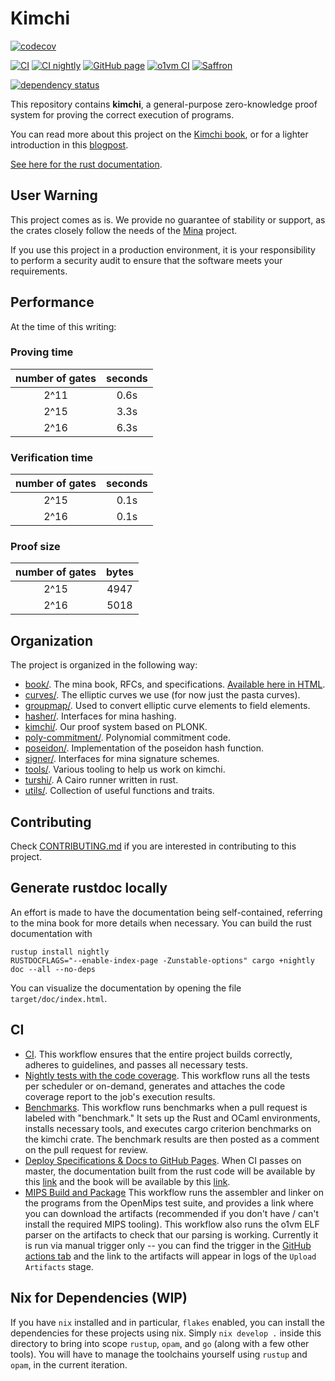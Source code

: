 # Kimchi

[![codecov](https://codecov.io/gh/o1-labs/proof-systems/graph/badge.svg?token=pl6W1FDfV0)](https://codecov.io/gh/o1-labs/proof-systems)

[![CI](https://github.com/o1-labs/proof-systems/actions/workflows/ci.yml/badge.svg?branch=master)](https://github.com/o1-labs/proof-systems/actions/workflows/ci.yml)
[![CI nightly](https://github.com/o1-labs/proof-systems/actions/workflows/ci-nightly.yml/badge.svg?branch=master)](https://github.com/o1-labs/proof-systems/actions/workflows/ci-nightly.yml)
[![GitHub page](https://github.com/o1-labs/proof-systems/actions/workflows/gh-page.yml/badge.svg?branch=master)](https://github.com/o1-labs/proof-systems/actions/workflows/gh-page.yml)
[![o1vm CI](https://github.com/o1-labs/proof-systems/actions/workflows/o1vm-ci.yml/badge.svg?branch=master)](https://github.com/o1-labs/proof-systems/actions/workflows/o1vm-ci.yml)
[![Saffron](https://github.com/o1-labs/proof-systems/actions/workflows/saffron.yml/badge.svg?branch=master)](https://github.com/o1-labs/proof-systems/actions/workflows/saffron.yml)

[![dependency status](https://deps.rs/repo/github/o1-labs/proof-systems/status.svg?style=flat-square)](https://deps.rs/repo/github/o1-labs/proof-systems)

This repository contains **kimchi**, a general-purpose zero-knowledge proof
system for proving the correct execution of programs.

You can read more about this project on the [Kimchi
book](https://o1-labs.github.io/proof-systems), or for a lighter introduction in
this
[blogpost](https://minaprotocol.com/blog/kimchi-the-latest-update-to-minas-proof-system).

[See here for the rust documentation](https://o1-labs.github.io/proof-systems/rustdoc).

## User Warning

This project comes as is. We provide no guarantee of stability or support, as
the crates closely follow the needs of the
[Mina](<[https://](https://github.com/minaprotocol/mina)>) project.

If you use this project in a production environment, it is your responsibility
to perform a security audit to ensure that the software meets your requirements.

## Performance

At the time of this writing:

### Proving time

| number of gates | seconds |
| :-------------: | :-----: |
|      2^11       |  0.6s   |
|      2^15       |  3.3s   |
|      2^16       |  6.3s   |

### Verification time

| number of gates | seconds |
| :-------------: | :-----: |
|      2^15       |  0.1s   |
|      2^16       |  0.1s   |

### Proof size

| number of gates | bytes |
| :-------------: | :---: |
|      2^15       | 4947  |
|      2^16       | 5018  |

## Organization

The project is organized in the following way:

- [book/](book/). The mina book, RFCs, and specifications. [Available here in
  HTML](https://o1-labs.github.io/proof-systems).
- [curves/](curves/). The elliptic curves we use (for now just the pasta curves).
- [groupmap/](groupmap/). Used to convert elliptic curve elements to field elements.
- [hasher/](hasher/). Interfaces for mina hashing.
- [kimchi/](kimchi/). Our proof system based on PLONK.
- [poly-commitment/](poly-commitment/). Polynomial commitment code.
- [poseidon/](poseidon/). Implementation of the poseidon hash function.
- [signer/](signer/). Interfaces for mina signature schemes.
- [tools/](tools/). Various tooling to help us work on kimchi.
- [turshi/](turshi/). A Cairo runner written in rust.
- [utils/](utils/). Collection of useful functions and traits.

## Contributing

Check [CONTRIBUTING.md](CONTRIBUTING.md) if you are interested in contributing
to this project.

## Generate rustdoc locally

An effort is made to have the documentation being self-contained, referring to
the mina book for more details when necessary. You can build the rust
documentation with

<!-- This must be the same than the content in .github/workflows/gh-page.yml -->

```shell
rustup install nightly
RUSTDOCFLAGS="--enable-index-page -Zunstable-options" cargo +nightly doc --all --no-deps
```

You can visualize the documentation by opening the file `target/doc/index.html`.

## CI

<!-- Please update this section if you add more workflows -->

- [CI](.github/workflows/ci.yml).
  This workflow ensures that the entire project builds correctly, adheres to
  guidelines, and passes all necessary tests.
- [Nightly tests with the code coverage](.github/workflows/ci-nightly.yml).
  This workflow runs all the tests per scheduler or on-demand, generates and
  attaches the code coverage report to the job's execution results.
- [Benchmarks](.github/workflows/benches.yml).
  This workflow runs benchmarks when a pull request is labeled with "benchmark."
  It sets up the Rust and OCaml environments, installs necessary tools, and
  executes cargo criterion benchmarks on the kimchi crate. The benchmark results
  are then posted as a comment on the pull request for review.
- [Deploy Specifications & Docs to GitHub Pages](.github/workflows/gh-page.yml).
  When CI passes on master, the documentation built from the rust code will be
  available by this [link](https://o1-labs.github.io/proof-systems/rustdoc) and
  the book will be available by this
  [link](https://o1-labs.github.io/proof-systems).
- [MIPS Build and Package](.github/workflows/mips-build.yml)
  This workflow runs the assembler and linker on the programs from the OpenMips
  test suite, and provides a link where you can download the artifacts
  (recommended if you don't have / can't install the required MIPS tooling).
  This workflow also runs the o1vm ELF parser on the artifacts to check that our
  parsing is working. Currently it is run via manual trigger only -- you can
  find the trigger in the [GitHub actions
  tab](https://github.com/o1-labs/proof-systems/actions/workflows/mips-build.yml)
  and the link to the artifacts will appear in logs of the `Upload Artifacts`
  stage.

## Nix for Dependencies (WIP)

If you have `nix` installed and in particular, `flakes` enabled, you can install
the dependencies for these projects using nix. Simply `nix develop .` inside
this directory to bring into scope `rustup`, `opam`, and `go` (along with a few
other tools). You will have to manage the toolchains yourself using `rustup` and
`opam`, in the current iteration.
